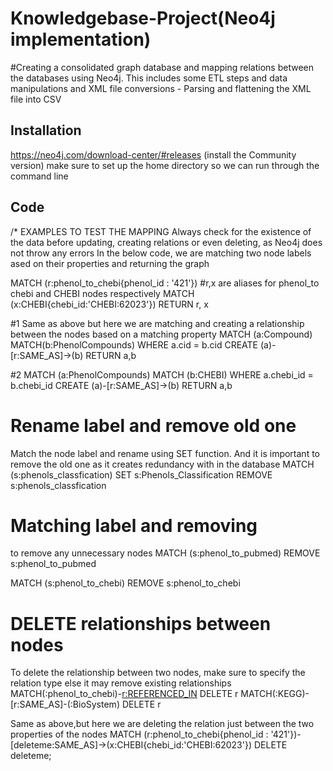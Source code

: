 # Knowledgebase-Project(Neo4j implementation) 

#Creating a consolidated graph database and mapping relations between the databases using Neo4j. This includes some ETL steps and data manipulations and 
XML file conversions - Parsing and flattening the XML file into CSV

## Installation 
https://neo4j.com/download-center/#releases (install the Community version)
make sure to set up the home directory so we can run through the command line

## Code

/* EXAMPLES TO TEST THE MAPPING
Always check for the existence of the data before updating, creating relations or even deleting, as Neo4j does not throw any errors 
In the below code, we are matching two node labels ased on their properties and returning the graph 

MATCH (r:phenol_to_chebi{phenol_id : '421'}) #r,x are aliases for phenol_to chebi and CHEBI nodes respectively
MATCH (x:CHEBI{chebi_id:'CHEBI:62023'})
RETURN r, x


#1 Same as above but here we are matching and creating a relationship between the nodes based on a matching property
MATCH (a:Compound) MATCH(b:PhenolCompounds) WHERE a.cid = b.cid 
CREATE (a)-[r:SAME_AS]->(b) 
RETURN a,b

#2 
MATCH (a:PhenolCompounds) MATCH (b:CHEBI)
WHERE a.chebi_id = b.chebi_id
CREATE (a)-[r:SAME_AS]->(b) RETURN a,b

# Rename label and remove old one
Match the node label and rename using SET function. And it is important to remove the old one as it creates redundancy with in the database
MATCH (s:phenols_classfication)
SET s:Phenols_Classification
REMOVE s:phenols_classfication

# Matching label and removing
to remove any unnecessary nodes
MATCH (s:phenol_to_pubmed)
REMOVE s:phenol_to_pubmed

MATCH (s:phenol_to_chebi)
REMOVE s:phenol_to_chebi

# DELETE relationships between nodes
To delete the relationship between two nodes, make sure to specify the relation type else it may remove existing relationships
MATCH(:phenol_to_chebi)-[r:REFERENCED_IN](:phenolcompounds) DELETE r
MATCH(:KEGG)-[r:SAME_AS]-(:BioSystem) DELETE r

Same as above,but here we are deleting the relation just between the two properties of the nodes
MATCH (r:phenol_to_chebi{phenol_id : '421'})-[deleteme:SAME_AS]->(x:CHEBI{chebi_id:'CHEBI:62023'})
DELETE deleteme;
